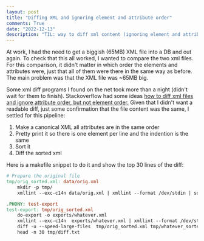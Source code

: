 ```yaml
---
layout: post
title: "Diffing XML and ignoring element and attribute order"
comments: True
date: "2022-12-13"
description: "TIL: way to diff xml content (ignoring element and attribute order) with even big XML files"
---
```


At work, I had the need to get a biggish (65MB) XML file into a DB and out again. To check that this all worked, I
wanted to compare the two xml files. For this comparison, it didn't matter in which order the elements and attributes
were, just that all of them were there in the same way as before. The main problem was that the XML file was ~65MB big.

Some xml diff programs I found on the net took more than a night (didn't wait for them to finish).
Stackoverflow had some
ideas [how to diff xml files and ignore attribute order, but not element order.](https://superuser.com/questions/79920/how-can-i-diff-two-xml-files)
Given that I didn't want a readable diff, just some confirmation that the file content was the same, I settled for this
pipeline:

1. Make a canonical XML all attributes are in the same order
2. Pretty print it so there is one element per line and the indention is the same
3. Sort it
4. Diff the sorted xml

Here is a makefile snippet to do it and show the top 30 lines of the diff:

```Makefile
# Prepare the original file
tmp/orig_sorted.xml: data/orig.xml
	mkdir -p tmp/
	xmllint --exc-c14n data/orig.xml | xmllint --format /dev/stdin | sort  > tmp/orig_sorted.xml

.PHONY: test-export
test-export: tmp/orig_sorted.xml
	do-export -o exports/whatever.xml
	xmllint --exc-c14n  exports/whatever.xml | xmllint --format /dev/stdin | sort  > tmp/whatever_sorted.xml
	diff -u --speed-large-files  tmp/orig_sorted.xml tmp/whatever_sorted.xml > tmp/diff.txt || true
	head -n 30 tmp/diff.txt
```
